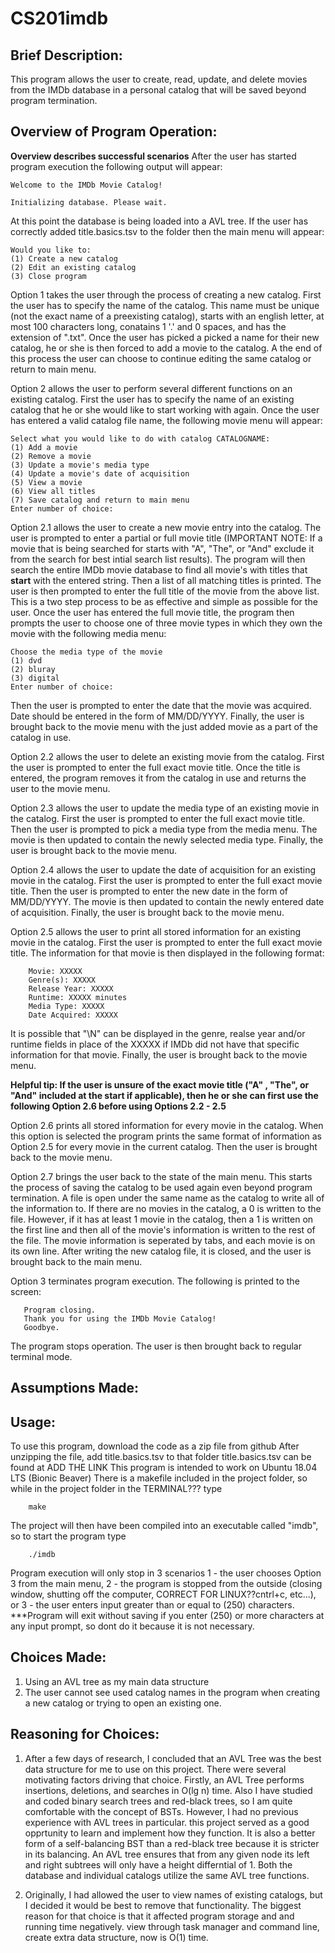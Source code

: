 # CS201imdb

## Brief Description: 
This program allows the user to create, read, update, and delete movies from the IMDb database in a personal catalog that will be saved beyond program termination.

## Overview of Program Operation:
**Overview describes successful scenarios**
After the user has started program execution the following output will appear:

    Welcome to the IMDb Movie Catalog!
    
    Initializing database. Please wait.
At this point the database is being loaded into a AVL tree.
If the user has correctly added title.basics.tsv to the folder then the main menu will appear:


    Would you like to:
    (1) Create a new catalog
    (2) Edit an existing catalog
    (3) Close program
    
Option 1 takes the user through the process of creating a new catalog. 
First the user has to specify the name of the catalog. This name must be unique (not the exact name of a preexisting catalog), starts with an english letter, at most 100 characters long, conatains 1 '.' and 0 spaces, and has the extension of ".txt". Once the user has picked a picked a name for their new catalog, he or she is then forced to add a movie to the catalog. A the end of this process the user can choose to continue editing the same catalog or return to main menu.


Option 2 allows the user to perform several different functions on an existing catalog.
First the user has to specify the name of an existing catalog that he or she would like to start working with again. Once the user has entered a valid catalog file name, the following movie menu will appear:

    Select what you would like to do with catalog CATALOGNAME:
    (1) Add a movie
    (2) Remove a movie
    (3) Update a movie's media type
    (4) Update a movie's date of acquisition
    (5) View a movie
    (6) View all titles
    (7) Save catalog and return to main menu
    Enter number of choice:

Option 2.1 allows the user to create a new movie entry into the catalog.
The user is prompted to enter a partial or full movie title (IMPORTANT NOTE: If a movie that is being searched for starts with "A", "The", or "And" exclude it from the search for best intial search list results). The program will then search the entire IMDb movie database to find all movie's with titles that **start** with the entered string. Then a list of all matching titles is printed. The user is then prompted to enter the full title of the movie from the above list. This is a two step process to be as effective and simple as possible for the user. Once the user has entered the full movie title, the program then prompts the user to choose one of three movie types in which they own the movie with the following media menu:

    Choose the media type of the movie
    (1) dvd
    (2) bluray
    (3) digital
    Enter number of choice:
Then the user is prompted to enter the date that the movie was acquired. Date should be entered in the form of MM/DD/YYYY. Finally, the user is brought back to the movie menu with the just added movie as a part of the catalog in use. 

Option 2.2 allows the user to delete an existing movie from the catalog.
First the user is prompted to enter the full exact movie title. Once the title is entered, the program removes it from the catalog in use and returns the user to the movie menu.

Option 2.3 allows the user to update the media type of an existing movie in the catalog.
First the user is prompted to enter the full exact movie title. Then the user is prompted to pick a media type from the media menu. The movie is then updated to contain the newly selected media type. Finally, the user is brought back to the movie menu.

Option 2.4 allows the user to update the date of acquisition for an existing movie in the catalog.
First the user is prompted to enter the full exact movie title. Then the user is prompted to enter the new date in the form of MM/DD/YYYY. The movie is then updated to contain the newly entered date of acquisition. Finally, the user is brought back to the movie menu.

Option 2.5 allows the user to print all stored information for an existing movie in the catalog.
First the user is prompted to enter the full exact movie title. The information for that movie is then displayed in the following format: 

        Movie: XXXXX
        Genre(s): XXXXX
        Release Year: XXXXX
        Runtime: XXXXX minutes
        Media Type: XXXXX
        Date Acquired: XXXXX
It is possible that "\N"  can be displayed in the genre, realse year and/or runtime fields in place of the XXXXX if IMDb did not have that specific information for that movie. Finally, the user is brought back to the movie menu.

**Helpful tip: If the user is unsure of the exact movie title ("A" , "The", or "And" included at the start if applicable), then he or she can first use the following Option 2.6 before using Options 2.2 - 2.5**

Option 2.6 prints all stored information for every movie in the catalog.
When this option is selected the program prints the same format of information as Option 2.5 for every movie in the current catalog. Then the user is brought back to the movie menu.

Option 2.7 brings the user back to the state of the main menu.
This starts the process of saving the catalog to be used again even beyond program termination. A file is open under the same name as the catalog to write all of the information to. If there are no movies in the catalog, a 0 is written to the file. However, if it has at least 1 movie in the catalog, then a 1 is written on the first line and then all of the movie's information is written to the rest of the file. The movie information is seperated by tabs, and each movie is on its own line. After writing the new catalog file, it is closed, and the user is brought back to the main menu.

Option 3 terminates program execution.
The following is printed to the screen:

       Program closing.
       Thank you for using the IMDb Movie Catalog!
       Goodbye.
The program stops operation. The user is then brought back to regular terminal mode.


## Assumptions Made:



## Usage:
To use this program, download the code as a zip file from github
After unzipping the file, add title.basics.tsv to that folder
title.basics.tsv can be found at ADD THE LINK
This program is intended to work on Ubuntu 18.04 LTS (Bionic Beaver)
There is a makefile included in the project folder, so while in the project folder in the TERMINAL??? type

        make
The project will then have been compiled into an executable called "imdb", so to start the program type

        ./imdb

Program execution will only stop in 3 scenarios
1 - the user chooses Option 3 from the main menu,
2 - the program is stopped from the outside (closing window, shutting off the computer, CORRECT FOR LINUX??cntrl+c, etc...), or
3 - the user enters input greater than or equal to (250) characters.
***Program will exit without saving if you enter (250) or more characters at any input prompt, so dont do it because it is not necessary. 




## Choices Made:
1. Using an AVL tree as my main data structure
2. The user cannot see used catalog names in the program when creating a new catalog or trying to open an existing one.


## Reasoning for Choices:
1. After a few days of research, I concluded that an AVL Tree was the best data structure for me to use on this project. There were several motivating factors driving that choice. Firstly, an AVL Tree performs insertions, deletions, and searches in O(lg n) time. Also I have studied and coded binary search trees and red-black trees, so I am quite comfortable with the concept of BSTs. However, I had no previous experience with AVL trees in particular. this project served as a good opprtunity to learn and implement how they function. It is also a better form of a self-balancing BST than a red-black tree because it is stricter in its balancing. An AVL tree ensures that from any given node its left and right subtrees will only have a height differntial of 1. Both the database and individual catalogs utilize the same AVL tree functions.

2. Originally, I had allowed the user to view names of existing catalogs, but I decided it would be best to remove that functionality. The biggest reason for that choice is that it affected program storage and and running time negatively. view through task manager and command line, create extra data structure, now is O(1) time.
